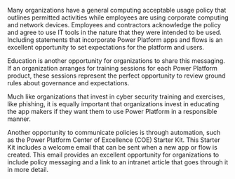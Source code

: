 Many organizations have a general computing acceptable usage
policy that outlines permitted activities while employees are using corporate
computing and network devices. Employees and contractors acknowledge the
policy and agree to use IT tools in the nature that they were intended to be
used. Including statements that incorporate Power Platform apps and flows is
an excellent opportunity to set expectations for the platform and users.

Education is another opportunity for organizations to share this
messaging. If an organization arranges for training sessions for each
Power Platform product, these sessions represent the perfect 
opportunity to review ground rules about governance and expectations. 

Much like organizations that invest in cyber security training and exercises, like
phishing, it is equally important that organizations invest in educating the app makers
if they want them to use Power Platform in a responsible manner.

Another opportunity to communicate policies is through automation, such as 
the Power Platform Center of Excellence (COE) Starter Kit. 
This Starter Kit includes a welcome email that can be sent when 
a new app or flow is created. This email provides an excellent opportunity for 
organizations to include policy messaging and a link to an intranet article 
that goes through it in more detail.
